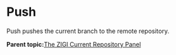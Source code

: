 # Push

Push pushes the current branch to the remote repository.

**Parent topic:**[The ZIGI Current Repository Panel](zOS_ISPF_Git_Interface_Users_Guide_V3R0_the_zigi_current_repository_panel.html)

